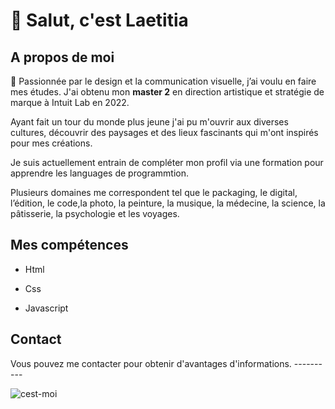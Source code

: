 <h1> 🌸 Salut, c'est Laetitia</h1>

<h2>A propos de moi</h2>

🧁 Passionnée par le design et la communication visuelle, j’ai voulu en faire mes études.
J'ai obtenu mon **master 2** en direction artistique et stratégie de marque à Intuit Lab en 2022. 

Ayant fait un tour du monde plus jeune j'ai pu m'ouvrir aux diverses cultures, découvrir des paysages et des lieux fascinants qui m'ont inspirés pour mes créations. 

Je suis actuellement entrain de compléter mon profil via une formation pour apprendre les languages de programmtion. 

Plusieurs domaines me correspondent tel que le packaging, le digital, l’édition, le code,la photo, la peinture, la musique, la médecine, la science, la pâtisserie, la psychologie et les voyages. 


<h2>Mes compétences</h2>

- Html
* Css
+ Javascript

<h2>Contact</h2>
Vous pouvez me contacter pour obtenir d'avantages d'informations.
----------





![cest-moi](https://github.com/Laeti013/Laeti013/assets/153726593/c37fbc23-6e15-4633-96d6-42caf5cd0c91)







